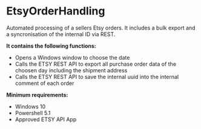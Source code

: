 # EtsyOrderHandling
Automated processing of a sellers Etsy orders. It includes a bulk export and a syncronisation of the internal ID via REST.

**It contains the following functions:**
- Opens a Windows window to choose the date
- Calls the ETSY REST API to export all purchase order data of the choosen day including the shipment address
- Calls the ETSY REST API to save the internal uuid into the internal comment of each order

**Minimum requirements:**
- Windows 10
- Powershell 5.1
- Approved ETSY API App
